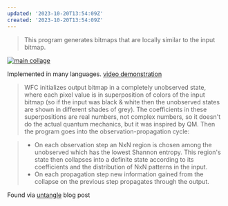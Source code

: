 ```yaml
---
updated: '2023-10-20T13:54:09Z'
created: '2023-10-20T13:54:09Z'
---
```

> This program generates bitmaps that are locally similar to the input bitmap.

[![main collage](https://github.com/mxgmn/WaveFunctionCollapse/raw/master/images/wfc.png)](https://github.com/mxgmn/WaveFunctionCollapse/blob/master/images/wfc.png)

Implemented in many languages. [video demonstration](https://youtu.be/DOQTr2Xmlz0)

> WFC initializes output bitmap in a completely unobserved state, where each pixel value is in superposition of colors of the input bitmap (so if the input was black & white then the unobserved states are shown in different shades of grey). The coefficients in these superpositions are real numbers, not complex numbers, so it doesn't do the actual quantum mechanics, but it was inspired by QM. Then the program goes into the observation-propagation cycle:

> -   On each observation step an NxN region is chosen among the unobserved which has the lowest Shannon entropy. This region's state then collapses into a definite state according to its coefficients and the distribution of NxN patterns in the input.
> -   On each propagation step new information gained from the collapse on the previous step propagates through the output.


Found via [untangle](https://www.inkandswitch.com/untangle/) blog post